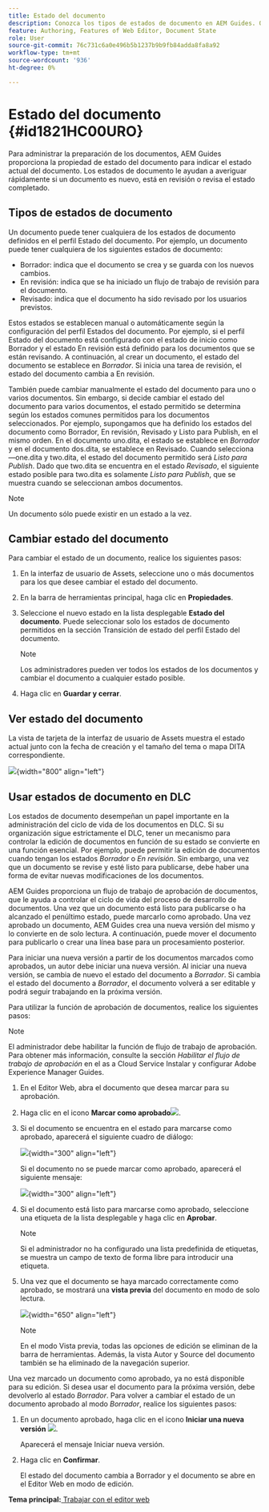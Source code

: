```yaml
---
title: Estado del documento
description: Conozca los tipos de estados de documento en AEM Guides. Obtenga información sobre cómo cambiar o ver el estado del documento y utilizar el estado del documento en DLC.
feature: Authoring, Features of Web Editor, Document State
role: User
source-git-commit: 76c731c6a0e496b5b1237b9b9fb84adda8fa8a92
workflow-type: tm+mt
source-wordcount: '936'
ht-degree: 0%

---
```


# Estado del documento {#id1821HC00URO}

Para administrar la preparación de los documentos, AEM Guides proporciona la propiedad de estado del documento para indicar el estado actual del documento. Los estados de documento le ayudan a averiguar rápidamente si un documento es nuevo, está en revisión o revisa el estado completado.

## Tipos de estados de documento

Un documento puede tener cualquiera de los estados de documento definidos en el perfil Estado del documento. Por ejemplo, un documento puede tener cualquiera de los siguientes estados de documento:

- Borrador: indica que el documento se crea y se guarda con los nuevos cambios.
- En revisión: indica que se ha iniciado un flujo de trabajo de revisión para el documento.
- Revisado: indica que el documento ha sido revisado por los usuarios previstos.

Estos estados se establecen manual o automáticamente según la configuración del perfil Estados del documento. Por ejemplo, si el perfil Estado del documento está configurado con el estado de inicio como Borrador y el estado En revisión está definido para los documentos que se están revisando. A continuación, al crear un documento, el estado del documento se establece en *Borrador*. Si inicia una tarea de revisión, el estado del documento cambia a En revisión.

También puede cambiar manualmente el estado del documento para uno o varios documentos. Sin embargo, si decide cambiar el estado del documento para varios documentos, el estado permitido se determina según los estados comunes permitidos para los documentos seleccionados. Por ejemplo, supongamos que ha definido los estados del documento como Borrador, En revisión, Revisado y Listo para Publish, en el mismo orden. En el documento uno.dita, el estado se establece en *Borrador* y en el documento dos.dita, se establece en Revisado. Cuando selecciona —one.dita y two.dita, el estado del documento permitido será *Listo para Publish*. Dado que two.dita se encuentra en el estado *Revisado*, el siguiente estado posible para two.dita es solamente *Listo para Publish*, que se muestra cuando se seleccionan ambos documentos.

>[!NOTE]
>
> Un documento sólo puede existir en un estado a la vez.

## Cambiar estado del documento

Para cambiar el estado de un documento, realice los siguientes pasos:

1. En la interfaz de usuario de Assets, seleccione uno o más documentos para los que desee cambiar el estado del documento.
1. En la barra de herramientas principal, haga clic en **Propiedades**.
1. Seleccione el nuevo estado en la lista desplegable **Estado del documento**. Puede seleccionar solo los estados de documento permitidos en la sección Transición de estado del perfil Estado del documento.

   >[!NOTE]
   >
   >Los administradores pueden ver todos los estados de los documentos y cambiar el documento a cualquier estado posible.

1. Haga clic en **Guardar y cerrar**.

## Ver estado del documento

La vista de tarjeta de la interfaz de usuario de Assets muestra el estado actual junto con la fecha de creación y el tamaño del tema o mapa DITA correspondiente.

![](images/document_state.png){width="800" align="left"}

## Usar estados de documento en DLC

Los estados de documento desempeñan un papel importante en la administración del ciclo de vida de los documentos en DLC. Si su organización sigue estrictamente el DLC, tener un mecanismo para controlar la edición de documentos en función de su estado se convierte en una función esencial. Por ejemplo, puede permitir la edición de documentos cuando tengan los estados *Borrador* o *En revisión*. Sin embargo, una vez que un documento se revise y esté listo para publicarse, debe haber una forma de evitar nuevas modificaciones de los documentos.

AEM Guides proporciona un flujo de trabajo de aprobación de documentos, que le ayuda a controlar el ciclo de vida del proceso de desarrollo de documentos. Una vez que un documento está listo para publicarse o ha alcanzado el penúltimo estado, puede marcarlo como aprobado. Una vez aprobado un documento, AEM Guides crea una nueva versión del mismo y lo convierte en de solo lectura. A continuación, puede mover el documento para publicarlo o crear una línea base para un procesamiento posterior.

Para iniciar una nueva versión a partir de los documentos marcados como aprobados, un autor debe iniciar una nueva versión. Al iniciar una nueva versión, se cambia de nuevo el estado del documento a *Borrador*. Si cambia el estado del documento a *Borrador*, el documento volverá a ser editable y podrá seguir trabajando en la próxima versión.

Para utilizar la función de aprobación de documentos, realice los siguientes pasos:

>[!NOTE]
>
> El administrador debe habilitar la función de flujo de trabajo de aprobación. Para obtener más información, consulte la sección *Habilitar el flujo de trabajo de aprobación* en el as a Cloud Service Instalar y configurar Adobe Experience Manager Guides.

1. En el Editor Web, abra el documento que desea marcar para su aprobación.

1. Haga clic en el icono **Marcar como aprobado**![](images/mark_approve_icon.svg).

1. Si el documento se encuentra en el estado para marcarse como aprobado, aparecerá el siguiente cuadro de diálogo:

   ![](images/mark-approved-correct-state.png){width="300" align="left"}

   Si el documento no se puede marcar como aprobado, aparecerá el siguiente mensaje:

   ![](images/mark-approved-incorrect-state.png){width="300" align="left"}

1. Si el documento está listo para marcarse como aprobado, seleccione una etiqueta de la lista desplegable y haga clic en **Aprobar**.

   >[!NOTE]
   >
   > Si el administrador no ha configurado una lista predefinida de etiquetas, se muestra un campo de texto de forma libre para introducir una etiqueta.

1. Una vez que el documento se haya marcado correctamente como aprobado, se mostrará una **vista previa** del documento en modo de solo lectura.

   ![](images/approved-doc-read-only.png){width="650" align="left"}

   >[!NOTE]
   >
   > En el modo Vista previa, todas las opciones de edición se eliminan de la barra de herramientas. Además, la vista Autor y Source del documento también se ha eliminado de la navegación superior.


Una vez marcado un documento como aprobado, ya no está disponible para su edición. Si desea usar el documento para la próxima versión, debe devolverlo al estado *Borrador*. Para volver a cambiar el estado de un documento aprobado al modo *Borrador*, realice los siguientes pasos:

1. En un documento aprobado, haga clic en el icono **Iniciar una nueva versión** ![](images/approved-restart-draft-mode-icon.svg).

   Aparecerá el mensaje Iniciar nueva versión.

1. Haga clic en **Confirmar**.

   El estado del documento cambia a Borrador y el documento se abre en el Editor Web en modo de edición.


**Tema principal:**[ Trabajar con el editor web](web-editor.md)
